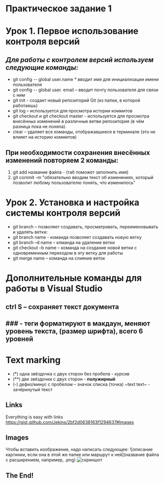# **Практическое задание 1**
# Урок 1. Первое использование контроля версий
## _**Для работы с контролем версий используем следующие команды:**_
* git config -- global user.name * вводит имя для инициализации имени пользователя
* git config -- global user. email – вводит почту пользователя для связи с ним  
* git init - создает новый репозиторий Git (из папки, в которой работаешь)
* git log – используется для просмотра истории коммитов
* git checkout и git checkout master - используется для просмотра внесённых изменений в различные ветви репозитория (в чём разница пока не поняла). 
* сlear – удаляет все команды, отображавшиеся в терминале (это не влияет на историю коммитов)
## При необходимости сохранения внесённых изменений повторяем 2 команды:
1. git add название файла - (таб поможет заполнить имя)
2. git commit -m "обязательно вводим текст об изменениях, который позволит любому пользователю понять, что изменилось" 

# Урок 2. Установка и настройка системы контроля версий
+ git branch – позволяет создавать, просматривать, переименовывать и удалять ветки:
+ git branch name - команда позволяет создавать новую ветку
+ git branch –d name – клманда на удаление ветки
+ git checkout –b name – команда на создание новой ветки с одновременным переходом в эту ветку для работы 
+ git merge name – команда на слияние веток


# Дополнительные команды для работы в Visual Studio
## ctrl S – сохраняет текст документа
## ### - теги форматируют в макдаун, меняют уровень текста, (размер шрифта), всего 6 уровней 

# Text marking
+ (*) одна звёздочка с двух сторон без пробела - *курсив*
+ (**) две звёздочки с двух сторон - **полужирный**
+ (-) дефиз/минус с пробелом – значок списка (точка)
~text text~ - зачёркнутый текст


## Links
Everything is easy with links
<https://gist.github.com/Jekins/2bf2d0638163f1294637#Images>

## Images 
Чтобы вставить изображение, надо написать следующее: ![описание картинки, если она в этой же папке или маршрут к ней](название файла с расширением, например, .png)
![скриншот](2022-11-14_08-35-58.png) 

[def]: D:\УВР\курсы\22-23\брейн\семинары\Test.md
## **The End!**